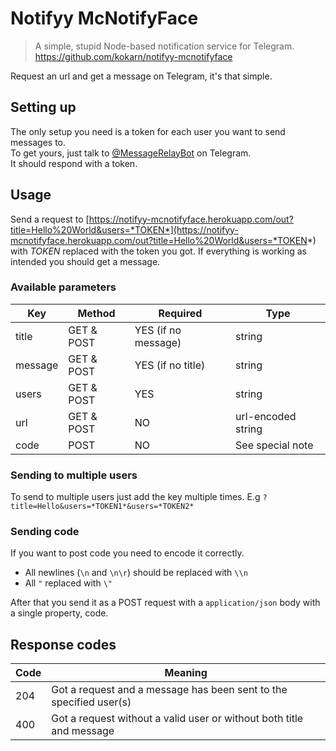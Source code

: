 # Notifyy McNotifyFace
> A simple, stupid Node-based notification service for Telegram.  
> https://github.com/kokarn/notifyy-mcnotifyface  

Request an url and get a message on Telegram, it's that simple.

## Setting up
The only setup you need is a token for each user you want to send messages to.  
To get yours, just talk to  [@MessageRelayBot](https://web.telegram.org/#/im?p=@MessageRelayBot) on Telegram.   
It should respond with a token.

## Usage
Send a request to [https://notifyy-mcnotifyface.herokuapp.com/out?title=Hello%20World&users=*TOKEN*](https://notifyy-mcnotifyface.herokuapp.com/out?title=Hello%20World&users=*TOKEN*) with *TOKEN* replaced with the token you got. If everything is working as intended you should get a message.

### Available parameters

| Key     | Method     | Required            | Type               |
|---------|------------|---------------------|--------------------|
| title   | GET & POST | YES (if no message) | string             |
| message | GET & POST | YES (if no title)   | string             |
| users   | GET & POST | YES                 | string             |
| url     | GET & POST | NO                  | url-encoded string |
| code    | POST       | NO                  | See special note   |


### Sending to multiple users
To send to multiple users just add the key multiple times.
E.g `?title=Hello&users=*TOKEN1*&users=*TOKEN2*`

### Sending code
If you want to post code you need to encode it correctly.  
* All newlines (`\n` and `\n\r`) should be replaced with `\\n`  
* All `"` replaced with `\"`  

After that you send it as a POST request with a `application/json` body with a single property, code.


## Response codes

| Code | Meaning                                                                                         |
|------|-------------------------------------------------------------------------------------------------|
| 204  | Got a request and a message has been sent to the specified user(s)                              |
| 400  | Got a request without a valid user or without both title and message                            |
